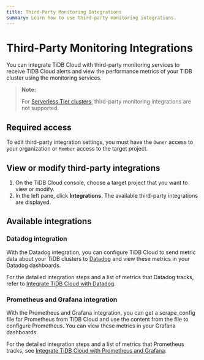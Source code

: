 ```yaml
---
title: Third-Party Monitoring Integrations
summary: Learn how to use third-party monitoring integrations.
---
```


# Third-Party Monitoring Integrations

You can integrate TiDB Cloud with third-party monitoring services to receive TiDB Cloud alerts and view the performance metrics of your TiDB cluster using the monitoring services.

> **Note:**
>
> For [Serverless Tier clusters](/tidb-cloud/select-cluster-tier.md#serverless-tier-beta), third-party monitoring integrations are not supported.

## Required access

To edit third-party integration settings, you must have the `Owner` access to your organization or `Member` access to the target project.

## View or modify third-party integrations

1. On the TiDB Cloud console, choose a target project that you want to view or modify.
2. In the left pane, click **Integrations**. The available third-party integrations are displayed.

## Available integrations

### Datadog integration

With the Datadog integration, you can configure TiDB Cloud to send metric data about your TiDB clusters to [Datadog](https://www.datadoghq.com/) and view these metrics in your Datadog dashboards.

For the detailed integration steps and a list of metrics that Datadog tracks, refer to [Integrate TiDB Cloud with Datadog](/tidb-cloud/monitor-datadog-integration.md).

### Prometheus and Grafana integration

With the Prometheus and Grafana integration, you can get a scrape_config file for Prometheus from TiDB Cloud and use the content from the file to configure Prometheus. You can view these metrics in your Grafana dashboards.

For the detailed integration steps and a list of metrics that Prometheus tracks, see [Integrate TiDB Cloud with Prometheus and Grafana](/tidb-cloud/monitor-prometheus-and-grafana-integration.md).
